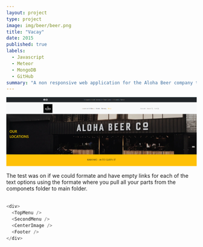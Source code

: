 ```yaml
---
layout: project
type: project
image: img/beer/beer.png
title: "Vacay"
date: 2015
published: true
labels:
  - Javascript
  - Meteor
  - MongoDB
  - GitHub
summary: "A non responsive web application for the Aloha Beer company that I made in 10 minutes for a test."
---
```


<img class="img-fluid" src="../img/beer/beer.png">

The test was on if we could formate and have empty links for each of the text options using the formate where you pull all your parts from the componets folder to main folder.

``` cpp

<div>
  <TopMenu />
  <SecondMenu />
  <CenterImage />
  <Footer />
</div>

```